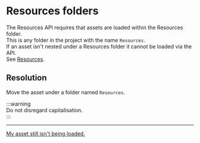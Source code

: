 # Resources folders

The Resources API requires that assets are loaded within the Resources folder.  
This is any folder in the project with the name `Resources`.  
If an asset isn't nested under a Resources folder it cannot be loaded via the API.  
See [Resources](https://docs.unity3d.com/ScriptReference/Resources.html).

## Resolution
Move the asset under a folder named `Resources`.

:::warning  
Do not disregard capitalisation.  
:::

---

[My asset still isn't being loaded.](Resource%20Paths.md)
